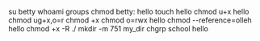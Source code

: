 su betty
whoami
groups
chmod betty: hello
touch hello
chmod u+x hello
chmod ug+x,o=r
chmod +x
chmod o=rwx hello
chmod --reference=olleh hello
chmod +x -R ./
mkdir -m 751 my_dir
chgrp school hello
